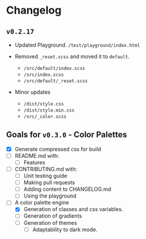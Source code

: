 # Changelog

## `v0.2.17`

- Updated Playground. `/test/playground/index.html`

- Removed `_reset.scss` and moved it to `default`.
  - `/src/default/index.scss`
  - `/src/index.scss`
  - `/src/default/_reset.scss`

- Minor updates
  - `/dist/style.css`
  - `/dist/style.min.css`
  - `/src/_color.scss`

## Goals for `v0.3.0` - Color Palettes
  - [x] Generate compressed css for build
  - [ ] README.md with:
    - [ ] Features
  - [ ] CONTRIBUTING.md with:
    - [ ] Unit testing guide
    - [ ] Making pull requests
    - [ ] Adding content to CHANGELOG.md
    - [ ] Using the playground
  - [ ] A color palette engine
    - [x] Generation of classes and css variables.
    - [ ] Generation of gradients
    - [ ] Generation of themes
      - [ ] Adaptability to dark mode.
